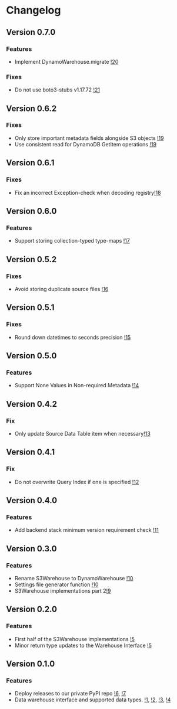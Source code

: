 # Changelog

## Version 0.7.0

### Features
* Implement DynamoWarehouse.migrate [!20](https://gitlab.invenia.ca/invenia/Datafeeds/DataWarehouse/-/merge_requests/20)

### Fixes
* Do not use boto3-stubs v1.17.72 [!21](https://gitlab.invenia.ca/invenia/Datafeeds/DataWarehouse/-/merge_requests/21)

## Version 0.6.2

### Fixes
* Only store important metadata fields alongside S3 objects [!19](https://gitlab.invenia.ca/invenia/Datafeeds/DataWarehouse/-/merge_requests/19)
* Use consistent read for DynamoDB GetItem operations [!19](https://gitlab.invenia.ca/invenia/Datafeeds/DataWarehouse/-/merge_requests/19)


## Version 0.6.1

### Fixes
* Fix an incorrect Exception-check when decoding registry[!18](https://gitlab.invenia.ca/invenia/Datafeeds/DataWarehouse/-/merge_requests/18)

## Version 0.6.0

### Features
* Support storing collection-typed type-maps [!17](https://gitlab.invenia.ca/invenia/Datafeeds/DataWarehouse/-/merge_requests/17)

## Version 0.5.2

### Fixes
* Avoid storing duplicate source files [!16](https://gitlab.invenia.ca/invenia/Datafeeds/DataWarehouse/-/merge_requests/16)

## Version 0.5.1

### Fixes
* Round down datetimes to seconds precision [!15](https://gitlab.invenia.ca/invenia/Datafeeds/DataWarehouse/-/merge_requests/15)


## Version 0.5.0

### Features
* Support None Values in Non-required Metadata [!14](https://gitlab.invenia.ca/invenia/Datafeeds/DataWarehouse/-/merge_requests/14)

## Version 0.4.2

### Fix
* Only update Source Data Table item when necessary[!13](https://gitlab.invenia.ca/invenia/Datafeeds/DataWarehouse/-/merge_requests/13)

## Version 0.4.1

### Fix
* Do not overwrite Query Index if one is specified [!12](https://gitlab.invenia.ca/invenia/Datafeeds/DataWarehouse/-/merge_requests/12)

## Version 0.4.0

### Features
* Add backend stack minimum version requirement check [!11](https://gitlab.invenia.ca/invenia/Datafeeds/DataWarehouse/-/merge_requests/11)

## Version 0.3.0

### Features
* Rename S3Warehouse to DynamoWarehouse [!10](https://gitlab.invenia.ca/invenia/Datafeeds/DataWarehouse/-/merge_requests/10)
* Settings file generator function [!10](https://gitlab.invenia.ca/invenia/Datafeeds/DataWarehouse/-/merge_requests/10)
* S3Warehouse implementations part 2[!9](https://gitlab.invenia.ca/invenia/Datafeeds/DataWarehouse/-/merge_requests/9)

## Version 0.2.0

### Features
* First half of the S3Warehouse implementations [!5](https://gitlab.invenia.ca/invenia/Datafeeds/DataWarehouse/-/merge_requests/5)
* Minor return type updates to the Warehouse Interface [!5](https://gitlab.invenia.ca/invenia/Datafeeds/DataWarehouse/-/merge_requests/5)

## Version 0.1.0

### Features

* Deploy releases to our private PyPI repo [!6](https://gitlab.invenia.ca/invenia/Datafeeds/DataWarehouse/-/merge_requests/6), [!7](https://gitlab.invenia.ca/invenia/Datafeeds/DataWarehouse/-/merge_requests/7)
* Data warehouse interface and supported data types. [!1](https://gitlab.invenia.ca/invenia/Datafeeds/DataWarehouse/-/merge_requests/1), [!2](https://gitlab.invenia.ca/invenia/Datafeeds/DataWarehouse/-/merge_requests/2), [!3](https://gitlab.invenia.ca/invenia/Datafeeds/DataWarehouse/-/merge_requests/3), [!4](https://gitlab.invenia.ca/invenia/Datafeeds/DataWarehouse/-/merge_requests/4)
